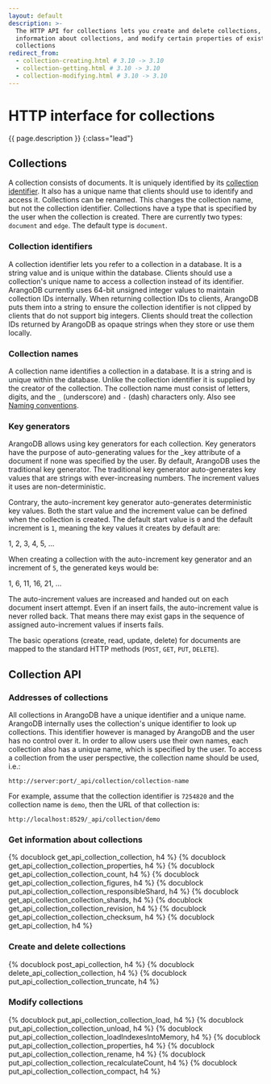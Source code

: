 ```yaml
---
layout: default
description: >-
  The HTTP API for collections lets you create and delete collections, get
  information about collections, and modify certain properties of existing
  collections
redirect_from:
  - collection-creating.html # 3.10 -> 3.10
  - collection-getting.html # 3.10 -> 3.10
  - collection-modifying.html # 3.10 -> 3.10
---
```

# HTTP interface for collections

{{ page.description }}
{:class="lead"}

## Collections

A collection consists of documents. It is uniquely identified by its
[collection identifier](../appendix-glossary.html#collection-identifier).
It also has a unique name that clients should use to identify and access it.
Collections can be renamed. This changes the collection name, but not the
collection identifier.
Collections have a type that is specified by the user when the collection
is created. There are currently two types: `document` and `edge`. The default
type is `document`.

### Collection identifiers

A collection identifier lets you refer to a collection in a database.
It is a string value and is unique within the database. Clients should use
a collection's unique name to access a collection instead of its identifier.
ArangoDB currently uses 64-bit unsigned integer values to maintain
collection IDs internally. When returning collection IDs to clients,
ArangoDB puts them into a string to ensure the collection identifier is not
clipped by clients that do not support big integers. Clients should treat
the collection IDs returned by ArangoDB as opaque strings when they store
or use them locally.

### Collection names

A collection name identifies a collection in a database. It is a string
and is unique within the database. Unlike the collection identifier it is
supplied by the creator of the collection. The collection name must consist
of letters, digits, and the `_` (underscore) and `-` (dash) characters only.
Also see [Naming conventions](../data-modeling-naming-conventions-collection-and-view-names.html).

### Key generators

ArangoDB allows using key generators for each collection. Key generators
have the purpose of auto-generating values for the _key attribute of a document
if none was specified by the user. By default, ArangoDB uses the traditional
key generator. The traditional key generator auto-generates key values that
are strings with ever-increasing numbers. The increment values it uses are
non-deterministic.

Contrary, the auto-increment key generator auto-generates deterministic key
values. Both the start value and the increment value can be defined when the
collection is created. The default start value is `0` and the default increment
is `1`, meaning the key values it creates by default are:

1, 2, 3, 4, 5, ...

When creating a collection with the auto-increment key generator and an
increment of `5`, the generated keys would be:

1, 6, 11, 16, 21, ...

The auto-increment values are increased and handed out on each document insert
attempt. Even if an insert fails, the auto-increment value is never rolled back.
That means there may exist gaps in the sequence of assigned auto-increment values
if inserts fails.

The basic operations (create, read, update, delete) for documents are mapped
to the standard HTTP methods (`POST`, `GET`, `PUT`, `DELETE`). 

## Collection API

### Addresses of collections

All collections in ArangoDB have a unique identifier and a unique
name. ArangoDB internally uses the collection's unique identifier to
look up collections. This identifier however is managed by ArangoDB
and the user has no control over it. In order to allow users use their
own names, each collection also has a unique name, which is specified
by the user.  To access a collection from the user perspective, the
collection name should be used, i.e.:

```
http://server:port/_api/collection/collection-name
```

For example, assume that the collection identifier is `7254820` and
the collection name is `demo`, then the URL of that collection is:

```
http://localhost:8529/_api/collection/demo
```

### Get information about collections

{% docublock get_api_collection_collection, h4 %}
{% docublock get_api_collection_collection_properties, h4 %}
{% docublock get_api_collection_collection_count, h4 %}
{% docublock get_api_collection_collection_figures, h4 %}
{% docublock put_api_collection_collection_responsibleShard, h4 %}
{% docublock get_api_collection_collection_shards, h4 %}
{% docublock get_api_collection_collection_revision, h4 %}
{% docublock get_api_collection_collection_checksum, h4 %}
{% docublock get_api_collection, h4 %}

### Create and delete collections

{% docublock post_api_collection, h4 %}
{% docublock delete_api_collection_collection, h4 %}
{% docublock put_api_collection_collection_truncate, h4 %}

### Modify collections

{% docublock put_api_collection_collection_load, h4 %}
{% docublock put_api_collection_collection_unload, h4 %}
{% docublock put_api_collection_collection_loadIndexesIntoMemory, h4 %}
{% docublock put_api_collection_collection_properties, h4 %}
{% docublock put_api_collection_collection_rename, h4 %}
{% docublock put_api_collection_collection_recalculateCount, h4 %}
{% docublock put_api_collection_collection_compact, h4 %}

